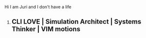 Hi I am Juri and I don't have a life 
1. ## CLI LOVE | Simulation Architect | Systems Thinker | VIM motions 

